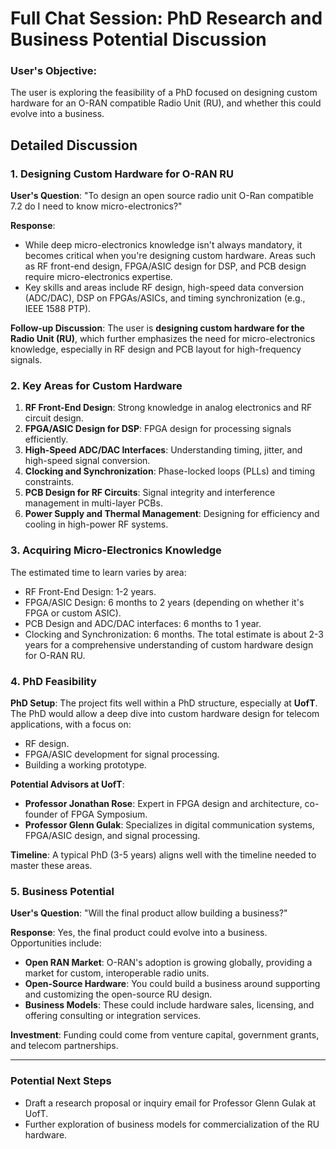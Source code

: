 
# Full Chat Session: PhD Research and Business Potential Discussion

### User's Objective: 
The user is exploring the feasibility of a PhD focused on designing custom hardware for an O-RAN compatible Radio Unit (RU), and whether this could evolve into a business.

## Detailed Discussion

### 1. **Designing Custom Hardware for O-RAN RU**

**User's Question**: "To design an open source radio unit O-Ran compatible 7.2 do I need to know micro-electronics?"

**Response**:
- While deep micro-electronics knowledge isn't always mandatory, it becomes critical when you're designing custom hardware. Areas such as RF front-end design, FPGA/ASIC design for DSP, and PCB design require micro-electronics expertise.
- Key skills and areas include RF design, high-speed data conversion (ADC/DAC), DSP on FPGAs/ASICs, and timing synchronization (e.g., IEEE 1588 PTP).

**Follow-up Discussion**:
The user is **designing custom hardware for the Radio Unit (RU)**, which further emphasizes the need for micro-electronics knowledge, especially in RF design and PCB layout for high-frequency signals.

### 2. **Key Areas for Custom Hardware**

1. **RF Front-End Design**: Strong knowledge in analog electronics and RF circuit design.
2. **FPGA/ASIC Design for DSP**: FPGA design for processing signals efficiently.
3. **High-Speed ADC/DAC Interfaces**: Understanding timing, jitter, and high-speed signal conversion.
4. **Clocking and Synchronization**: Phase-locked loops (PLLs) and timing constraints.
5. **PCB Design for RF Circuits**: Signal integrity and interference management in multi-layer PCBs.
6. **Power Supply and Thermal Management**: Designing for efficiency and cooling in high-power RF systems.

### 3. **Acquiring Micro-Electronics Knowledge**

The estimated time to learn varies by area:
- RF Front-End Design: 1-2 years.
- FPGA/ASIC Design: 6 months to 2 years (depending on whether it's FPGA or custom ASIC).
- PCB Design and ADC/DAC interfaces: 6 months to 1 year.
- Clocking and Synchronization: 6 months.
The total estimate is about 2-3 years for a comprehensive understanding of custom hardware design for O-RAN RU.

### 4. **PhD Feasibility**

**PhD Setup**: The project fits well within a PhD structure, especially at **UofT**. The PhD would allow a deep dive into custom hardware design for telecom applications, with a focus on:
- RF design.
- FPGA/ASIC development for signal processing.
- Building a working prototype.

**Potential Advisors at UofT**:
- **Professor Jonathan Rose**: Expert in FPGA design and architecture, co-founder of FPGA Symposium.
- **Professor Glenn Gulak**: Specializes in digital communication systems, FPGA/ASIC design, and signal processing. 

**Timeline**: A typical PhD (3-5 years) aligns well with the timeline needed to master these areas.

### 5. **Business Potential**

**User's Question**: "Will the final product allow building a business?"

**Response**:
Yes, the final product could evolve into a business. Opportunities include:
- **Open RAN Market**: O-RAN's adoption is growing globally, providing a market for custom, interoperable radio units.
- **Open-Source Hardware**: You could build a business around supporting and customizing the open-source RU design.
- **Business Models**: These could include hardware sales, licensing, and offering consulting or integration services.

**Investment**: Funding could come from venture capital, government grants, and telecom partnerships.

---

### Potential Next Steps
- Draft a research proposal or inquiry email for Professor Glenn Gulak at UofT.
- Further exploration of business models for commercialization of the RU hardware.
